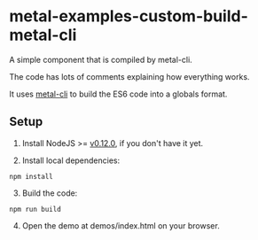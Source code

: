 # metal-examples-custom-build-metal-cli

A simple component that is compiled by metal-cli.

The code has lots of comments explaining how everything works.

It uses [metal-cli](https://www.npmjs.com/package/metal-cli) to build the ES6 code into a globals format.

## Setup

1. Install NodeJS >= [v0.12.0](http://nodejs.org/dist/v0.12.0/), if you don't have it yet.

2. Install local dependencies:

  ```
  npm install
  ```

3. Build the code:

  ```
  npm run build
  ```

4. Open the demo at demos/index.html on your browser.
